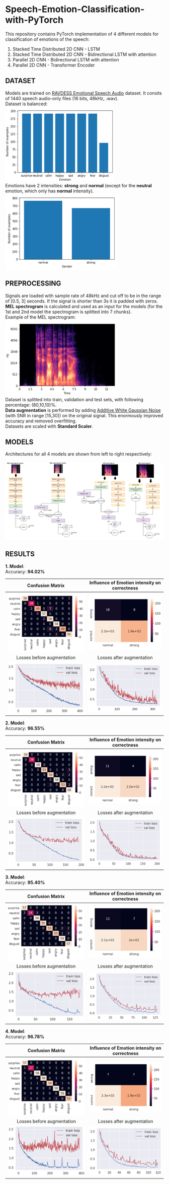 # Speech-Emotion-Classification-with-PyTorch
This repository contains PyTorch implementation of 4 different models for classification of emotions of the speech:
1. Stacked Time Distributed 2D CNN - LSTM
2. Stacked Time Distributed 2D CNN - Bidirectional LSTM with attention
3. Parallel 2D CNN - Bidirectional LSTM with attention
4. Parallel 2D CNN - Transformer Encoder
## DATASET
Models are trained on [RAVDESS Emotional Speech Audio](https://www.kaggle.com/uwrfkaggler/ravdess-emotional-speech-audio) dataset. It consits of 1440 speech audio-only files (16 bits, 48kHz, .wav).<br />
Dataset is balanced:<br />
![dataset1](https://github.com/Data-Science-kosta/Speech-Emotion-Classification-with-PyTorch/blob/master/garbage/1.png) <br />
Emotions have 2 intensities: **strong** and **normal** (except for the **neutral** emotion, which only has **normal** intensity). <br />
![dataset2](https://github.com/Data-Science-kosta/Speech-Emotion-Classification-with-PyTorch/blob/master/garbage/2.png) <br />
## PREPROCESSING
Signals are loaded with sample rate of 48kHz and cut off to be in the range of [0.5, 3] seconds. If the signal is shorter than 3s it is padded with zeros.<br />
**MEL spectrogram** is calculated and used as an input for the models (for the 1st and 2nd model the spectrogram is splitted into 7 chunks).<br />
Example of the MEL spectrogram:<br />
![spectrogram](https://github.com/Data-Science-kosta/Speech-Emotion-Classification-with-PyTorch/blob/master/garbage/4.png) <br />
Dataset is splitted into train, validation and test sets, with following percentage: (80,10,10)%.<br />
**Data augmentation** is performed by adding [Additive White Gaussian Noise](https://en.wikipedia.org/wiki/Additive_white_Gaussian_noise) (with SNR in range [15,30]) on the original signal. This enormously improved accuracy and removed overfitting.<br />
Datasets are scaled with **Standard Scaler**.<br />
## MODELS
Architectures for all 4 models are shown from left to right respectively:<br />
<br />
![spectrogram](https://github.com/Data-Science-kosta/Speech-Emotion-Classification-with-PyTorch/blob/master/garbage/100.png) <br />
## RESULTS 
**1. Model**: <br />
Accuracy: **94.02%**

Confusion Matrix             |  Influence of Emotion intensity on correctness
:-------------------------:|:-------------------------:
![KM1](https://github.com/Data-Science-kosta/Speech-Emotion-Classification-with-PyTorch/blob/master/garbage/KM%20model1.png)  |  ![EI1](https://github.com/Data-Science-kosta/Speech-Emotion-Classification-with-PyTorch/blob/master/garbage/EI%20model1.png)
Losses before augmentation            |  Losses after augmentation
![LO1](https://github.com/Data-Science-kosta/Speech-Emotion-Classification-with-PyTorch/blob/master/garbage/loss%20of%20model1.png)  |  ![L1](https://github.com/Data-Science-kosta/Speech-Emotion-Classification-with-PyTorch/blob/master/garbage/loss%20model1.png)

**2. Model**: <br />
Accuracy: **96.55%**

Confusion Matrix             |  Influence of Emotion intensity on correctness
:-------------------------:|:-------------------------:
![KM2](https://github.com/Data-Science-kosta/Speech-Emotion-Classification-with-PyTorch/blob/master/garbage/KM%20model2.png)  |  ![EI2](https://github.com/Data-Science-kosta/Speech-Emotion-Classification-with-PyTorch/blob/master/garbage/EI%20model2.png)
Losses before augmentation            |  Losses after augmentation
![LO2](https://github.com/Data-Science-kosta/Speech-Emotion-Classification-with-PyTorch/blob/master/garbage/loss%20of%20model2.png)  |  ![L2](https://github.com/Data-Science-kosta/Speech-Emotion-Classification-with-PyTorch/blob/master/garbage/loss%20model2.png)

**3. Model**: <br />
Accuracy: **95.40%**

Confusion Matrix             |  Influence of Emotion intensity on correctness
:-------------------------:|:-------------------------:
![KM3](https://github.com/Data-Science-kosta/Speech-Emotion-Classification-with-PyTorch/blob/master/garbage/KM%20model3.png)  |  ![EI3](https://github.com/Data-Science-kosta/Speech-Emotion-Classification-with-PyTorch/blob/master/garbage/EI%20model3.png)
Losses before augmentation            |  Losses after augmentation
![LO3](https://github.com/Data-Science-kosta/Speech-Emotion-Classification-with-PyTorch/blob/master/garbage/loss%20of%20model3.png)  |  ![L3](https://github.com/Data-Science-kosta/Speech-Emotion-Classification-with-PyTorch/blob/master/garbage/loss%20model3.png)

**4. Model**: <br />
Accuracy: **96.78%**

Confusion Matrix             |  Influence of Emotion intensity on correctness
:-------------------------:|:-------------------------:
![KM4](https://github.com/Data-Science-kosta/Speech-Emotion-Classification-with-PyTorch/blob/master/garbage/KM%20model4.png)  |  ![EI4](https://github.com/Data-Science-kosta/Speech-Emotion-Classification-with-PyTorch/blob/master/garbage/EI%20model4.png)
Losses before augmentation            |  Losses after augmentation
![LO4](https://github.com/Data-Science-kosta/Speech-Emotion-Classification-with-PyTorch/blob/master/garbage/loss%20of%20model4.png)  |  ![L4](https://github.com/Data-Science-kosta/Speech-Emotion-Classification-with-PyTorch/blob/master/garbage/loss%20model4.png)



